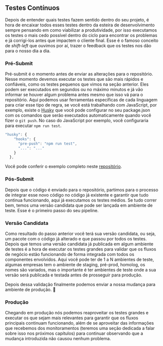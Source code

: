 ## Testes Contínuos

Depois de entender quais testes fazem sentido dentro do seu projeto, é hora de encaixar todos esses testes dentro da esteira de desenvolvimento sempre pensando em como viabilizar a produtividade, por isso executamos os testes o mais cedo possível dentro do ciclo para encontrar os problemas e já corrigí-los antes que impactem o cliente final. Esse é o famoso conceito de *shift-left* que ouvimos por aí, trazer o feedback que os testes nos dão para o nosso dia a dia.

### Pré-Submit

Pré-submit é o momento antes de enviar as alterações para o repositório. Nesse momento devemos executar os testes que são mais rápidos e confiáveis, como os testes pequenos que vimos na seção anterior. Eles podem ser executados em segundos ou no máximo minutos e já vão informar se houver algum problema antes mesmo que isso vá para o repositório. Aqui podemos usar ferramentas específicas de cada linguagem para criar esse tipo de regra, se você está trabalhando com JavaScript, por exemplo, existe o [Husky](https://www.npmjs.com/package/husky) que você pode configurar no seu package.json com os comandos que serão executados automaticamente quando você fizer o `git push`. No caso do JavaScript por exemplo, você configuraria para executar `npm run test`.

```javascript
"husky": {
    "hooks": {
      "pre-push": "npm run test",
      "...": "..."
    }
  },
```

Você pode conferir o exemplo completo neste [repositório](https://github.com/samycici/auth-app/blob/master/package.json#L59-L64).

### Pós-Submit

Depois que o código é enviado para o repositório, partimos para o processo de integrar esse novo código no código já existente e garantir que tudo continua funcionando, aqui já executamos os testes médios. Se tudo correr bem, temos uma versão candidata que pode ser lançada em ambiente de teste. Esse é o primeiro passo do seu pipeline.

### Versão Candidata

Como resultado do passo anterior você terá sua versão candidata, ou seja, um pacote com o código já alterado e que passou por todos os testes. Depois que temos uma versão candidata já publicada em algum ambiente de testes é a hora de executar os testes grandes para validar que os fluxos de negócio estão funcionando de forma integrada com todos os componentes envolvidos. Aqui você pode ter de 1 a N ambientes de teste, algumas empresas tem o ambiente de staging, pré-prod, homolog, os nomes são variados, mas o importante é ter ambientes de teste onde a sua versão será publicada e testada antes de prosseguir para produção.

Depois dessa validação finalmente podemos enviar a nossa mudança para ambiente de produção. :rocket:

### Produção

Chegando em produção nós podemos reaproveitar os testes grandes e executar os que sejam mais relevantes para garantir que os fluxos principais continuam funcionando, além de se aproveitar das informações que recebemos dos monitoramentos (teremos uma seção dedicada a falar sobre isso nos próximos capítulos) para continuar observando que a mudança introduzida não causou nenhum problema.

